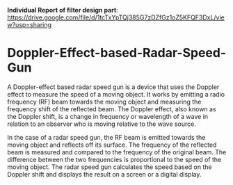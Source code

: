 **Individual Report of filter design part**: https://drive.google.com/file/d/1tcTxYpTQj385G7zDZfGz1oZ5KFQF3DxL/view?usp=sharing 
# Doppler-Effect-based-Radar-Speed-Gun
A Doppler-effect based radar speed gun is a device that uses the Doppler effect to measure the speed of a moving object. It works by emitting a radio frequency (RF) beam towards the moving object and measuring the frequency shift of the reflected beam. The Doppler effect, also known as the Doppler shift, is a change in frequency or wavelength of a wave in relation to an observer who is moving relative to the wave source.

In the case of a radar speed gun, the RF beam is emitted towards the moving object and reflects off its surface. The frequency of the reflected beam is measured and compared to the frequency of the original beam. The difference between the two frequencies is proportional to the speed of the moving object. The radar speed gun calculates the speed based on the Doppler shift and displays the result on a screen or a digital display.
